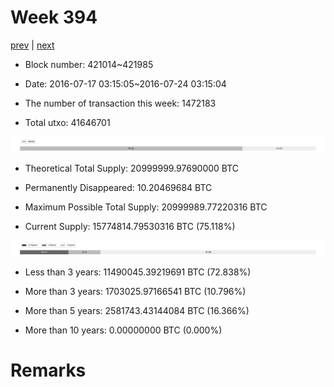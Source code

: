 # Week 394

[prev](week0393.md) | [next](week0395.md)

- Block number: 421014~421985

- Date: 2016-07-17 03:15:05~2016-07-24 03:15:04

- The number of transaction this week: 1472183

- Total utxo: 41646701

![](../images/mined_week0394.png)

- Theoretical Total Supply: 20999999.97690000 BTC

- Permanently Disappeared: 10.20469684 BTC

- Maximum Possible Total Supply: 20999989.77220316 BTC

- Current Supply: 15774814.79530316 BTC (75.118%)

![](../images/year_week0394.png)


- Less than 3 years: 11490045.39219691 BTC (72.838%)

- More than 3 years: 1703025.97166541 BTC (10.796%)

- More than 5 years: 2581743.43144084 BTC (16.366%)

- More than 10 years: 0.00000000 BTC (0.000%)

# Remarks

